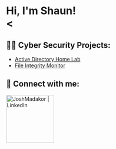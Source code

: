 <h1>Hi, I'm Shaun! <br/><</h1>

<h2>👨‍💻 Cyber Security Projects:</h2>

- [Active Directory Home Lab ](https://github.com/Shaun-Simon/ActiveDirectoryHomeLab)
- [File Integrity Monitor](https://github.com/Shaun-Simon/File-Integrity-Monitor)

<h2> 🤳 Connect with me:</h2>

[<img align="left" alt="JoshMadakor | LinkedIn" width="130px" src="https://content.linkedin.com/content/dam/me/business/en-us/amp/brand-site/v2/bg/LI-Logo.svg.original.svg" />][linkedin]

[linkedin]: https://linkedin.com/in/shaunsimon1

